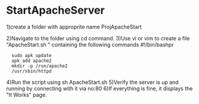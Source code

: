# StartApacheServer


1)create a folder with  approprite name ProjApacheStart

2)Navigate to the folder using cd command.
3)Use vi or vim  to create a file "ApacheStart.sh " containing the following commands
      #!/bin/bashpr
      
      sudo apk update 
      apk add apache2
      mkdir -p /run/apache2 
      /usr/sbin/httpd
4)Run the script using sh ApacheStart.sh
5)Verify the server is up and running by connecting with it via no:80
6)If everything is fine, it displays the "It Works"  page.




